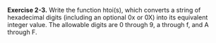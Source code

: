 **Exercise 2-3.** Write the function htoi(s), which converts a string of hexadecimal digits (including an optional 
0x or 0X) into its equivalent integer value. The allowable digits are 0 through 9, a through f, and A through F.
